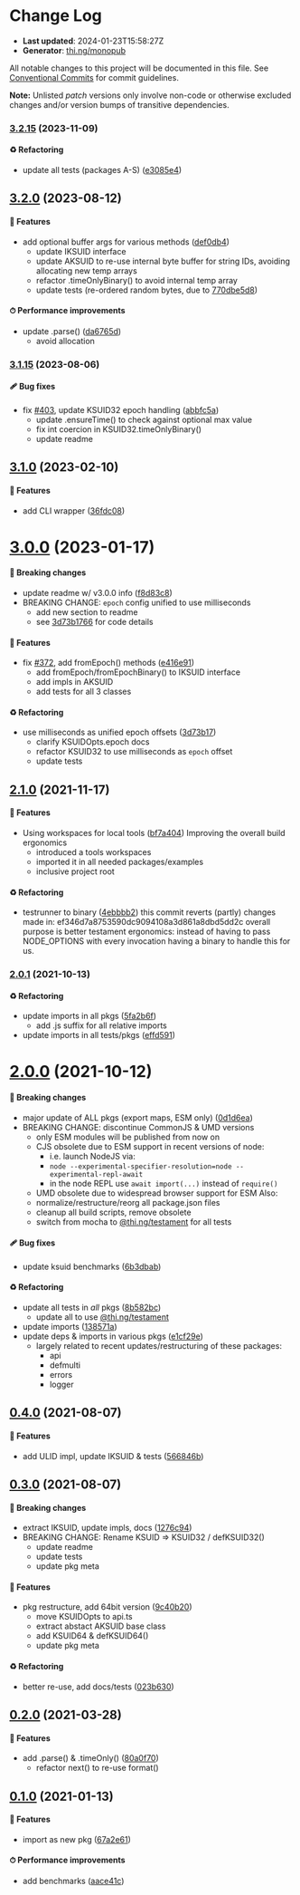 # Change Log

- **Last updated**: 2024-01-23T15:58:27Z
- **Generator**: [thi.ng/monopub](https://thi.ng/monopub)

All notable changes to this project will be documented in this file.
See [Conventional Commits](https://conventionalcommits.org/) for commit guidelines.

**Note:** Unlisted _patch_ versions only involve non-code or otherwise excluded changes
and/or version bumps of transitive dependencies.

### [3.2.15](https://github.com/thi-ng/umbrella/tree/@thi.ng/ksuid@3.2.15) (2023-11-09)

#### ♻️ Refactoring

- update all tests (packages A-S) ([e3085e4](https://github.com/thi-ng/umbrella/commit/e3085e4))

## [3.2.0](https://github.com/thi-ng/umbrella/tree/@thi.ng/ksuid@3.2.0) (2023-08-12)

#### 🚀 Features

- add optional buffer args for various methods ([def0db4](https://github.com/thi-ng/umbrella/commit/def0db4))
  - update IKSUID interface
  - update AKSUID to re-use internal byte buffer for string IDs,
    avoiding allocating new temp arrays
  - refactor .timeOnlyBinary() to avoid internal temp array
  - update tests (re-ordered random bytes, due to [770dbe5d8](https://github.com/thi-ng/umbrella/commit/770dbe5d8))

#### ⏱ Performance improvements

- update .parse() ([da6765d](https://github.com/thi-ng/umbrella/commit/da6765d))
  - avoid allocation

### [3.1.15](https://github.com/thi-ng/umbrella/tree/@thi.ng/ksuid@3.1.15) (2023-08-06)

#### 🩹 Bug fixes

- fix [#403](https://github.com/thi-ng/umbrella/issues/403), update KSUID32 epoch handling ([abbfc5a](https://github.com/thi-ng/umbrella/commit/abbfc5a))
  - update .ensureTime() to check against optional max value
  - fix int coercion in KSUID32.timeOnlyBinary()
  - update readme

## [3.1.0](https://github.com/thi-ng/umbrella/tree/@thi.ng/ksuid@3.1.0) (2023-02-10)

#### 🚀 Features

- add CLI wrapper ([36fdc08](https://github.com/thi-ng/umbrella/commit/36fdc08))

# [3.0.0](https://github.com/thi-ng/umbrella/tree/@thi.ng/ksuid@3.0.0) (2023-01-17)

#### 🛑 Breaking changes

- update readme w/ v3.0.0 info ([f8d83c8](https://github.com/thi-ng/umbrella/commit/f8d83c8))
- BREAKING CHANGE: `epoch` config unified to use milliseconds
  - add new section to readme
  - see [3d73b1766](https://github.com/thi-ng/umbrella/commit/3d73b1766) for code details

#### 🚀 Features

- fix [#372](https://github.com/thi-ng/umbrella/issues/372), add fromEpoch() methods ([e416e91](https://github.com/thi-ng/umbrella/commit/e416e91))
  - add fromEpoch/fromEpochBinary() to IKSUID interface
  - add impls in AKSUID
  - add tests for all 3 classes

#### ♻️ Refactoring

- use milliseconds as unified epoch offsets ([3d73b17](https://github.com/thi-ng/umbrella/commit/3d73b17))
  - clarify KSUIDOpts.epoch docs
  - refactor KSUID32 to use milliseconds as `epoch` offset
  - update tests

## [2.1.0](https://github.com/thi-ng/umbrella/tree/@thi.ng/ksuid@2.1.0) (2021-11-17)

#### 🚀 Features

- Using workspaces for local tools ([bf7a404](https://github.com/thi-ng/umbrella/commit/bf7a404))
  Improving the overall build ergonomics
  - introduced a tools workspaces
  - imported it in all needed packages/examples
  - inclusive project root

#### ♻️ Refactoring

- testrunner to binary ([4ebbbb2](https://github.com/thi-ng/umbrella/commit/4ebbbb2))
  this commit reverts (partly) changes made in:
  ef346d7a8753590dc9094108a3d861a8dbd5dd2c
  overall purpose is better testament ergonomics:
  instead of having to pass NODE_OPTIONS with every invocation
  having a binary to handle this for us.

### [2.0.1](https://github.com/thi-ng/umbrella/tree/@thi.ng/ksuid@2.0.1) (2021-10-13)

#### ♻️ Refactoring

- update imports in all pkgs ([5fa2b6f](https://github.com/thi-ng/umbrella/commit/5fa2b6f))
  - add .js suffix for all relative imports
- update imports in all tests/pkgs ([effd591](https://github.com/thi-ng/umbrella/commit/effd591))

# [2.0.0](https://github.com/thi-ng/umbrella/tree/@thi.ng/ksuid@2.0.0) (2021-10-12)

#### 🛑 Breaking changes

- major update of ALL pkgs (export maps, ESM only) ([0d1d6ea](https://github.com/thi-ng/umbrella/commit/0d1d6ea))
- BREAKING CHANGE: discontinue CommonJS & UMD versions
  - only ESM modules will be published from now on
  - CJS obsolete due to ESM support in recent versions of node:
    - i.e. launch NodeJS via:
    - `node --experimental-specifier-resolution=node --experimental-repl-await`
    - in the node REPL use `await import(...)` instead of `require()`
  - UMD obsolete due to widespread browser support for ESM
  Also:
  - normalize/restructure/reorg all package.json files
  - cleanup all build scripts, remove obsolete
  - switch from mocha to [@thi.ng/testament](https://github.com/thi-ng/umbrella/tree/main/packages/testament) for all tests

#### 🩹 Bug fixes

- update ksuid benchmarks ([6b3dbab](https://github.com/thi-ng/umbrella/commit/6b3dbab))

#### ♻️ Refactoring

- update all tests in _all_ pkgs ([8b582bc](https://github.com/thi-ng/umbrella/commit/8b582bc))
  - update all to use [@thi.ng/testament](https://github.com/thi-ng/umbrella/tree/main/packages/testament)
- update imports ([138571a](https://github.com/thi-ng/umbrella/commit/138571a))
- update deps & imports in various pkgs ([e1cf29e](https://github.com/thi-ng/umbrella/commit/e1cf29e))
  - largely related to recent updates/restructuring of these packages:
    - api
    - defmulti
    - errors
    - logger

## [0.4.0](https://github.com/thi-ng/umbrella/tree/@thi.ng/ksuid@0.4.0) (2021-08-07)

#### 🚀 Features

- add ULID impl, update IKSUID & tests ([566846b](https://github.com/thi-ng/umbrella/commit/566846b))

## [0.3.0](https://github.com/thi-ng/umbrella/tree/@thi.ng/ksuid@0.3.0) (2021-08-07)

#### 🛑 Breaking changes

- extract IKSUID, update impls, docs ([1276c94](https://github.com/thi-ng/umbrella/commit/1276c94))
- BREAKING CHANGE: Rename KSUID => KSUID32 / defKSUID32()
  - update readme
  - update tests
  - update pkg meta

#### 🚀 Features

- pkg restructure, add 64bit version ([9c40b20](https://github.com/thi-ng/umbrella/commit/9c40b20))
  - move KSUIDOpts to api.ts
  - extract abstact AKSUID base class
  - add KSUID64 & defKSUID64()
  - update pkg meta

#### ♻️ Refactoring

- better re-use, add docs/tests ([023b630](https://github.com/thi-ng/umbrella/commit/023b630))

## [0.2.0](https://github.com/thi-ng/umbrella/tree/@thi.ng/ksuid@0.2.0) (2021-03-28)

#### 🚀 Features

- add .parse() & .timeOnly() ([80a0f70](https://github.com/thi-ng/umbrella/commit/80a0f70))
  - refactor next() to re-use format()

## [0.1.0](https://github.com/thi-ng/umbrella/tree/@thi.ng/ksuid@0.1.0) (2021-01-13)

#### 🚀 Features

- import as new pkg ([67a2e61](https://github.com/thi-ng/umbrella/commit/67a2e61))

#### ⏱ Performance improvements

- add benchmarks ([aace41c](https://github.com/thi-ng/umbrella/commit/aace41c))
